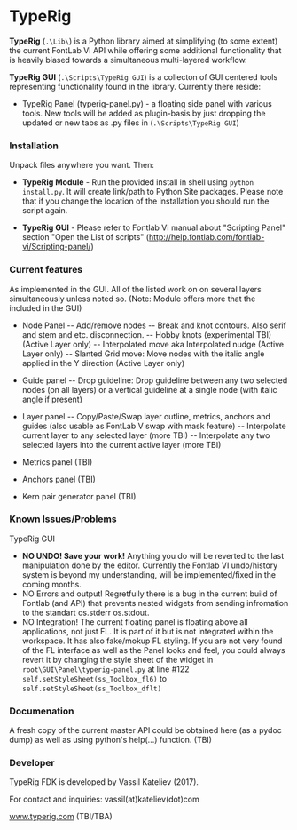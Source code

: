 # TypeRig
**TypeRig** (`.\Lib\`) is a Python library aimed at simplifying (to some extent) the current FontLab VI API while offering some additional functionality that is heavily biased towards a simultaneous multi-layered workflow.

**TypeRig GUI** (`.\Scripts\TypeRig GUI`) is a collecton of GUI centered tools representing functionality found in the library. Currently there reside:
- TypeRig Panel (typerig-panel.py) - a floating side panel with various tools. New tools will be added as plugin-basis by just dropping the updated or new tabs as .py files in (`.\Scripts\TypeRig GUI`)

### Installation
Unpack files anywhere you want. Then:
- **TypeRig Module** - Run the provided install in shell using `python install.py`. It will create link/path to Python Site packages. Please note that if you change the location of the installation you should run the script again.

- **TypeRig GUI** - Please refer to Fontlab VI manual about "Scripting Panel" section "Open the List of scripts" 
(http://help.fontlab.com/fontlab-vi/Scripting-panel/)

### Current features
As implemented in the GUI. All of the listed work on on several layers simultaneously unless noted so.
(Note: Module offers more that the included in the GUI)

- Node Panel
-- Add/remove nodes 
-- Break and knot contours. Also serif and stem and etc. disconnection.
-- Hobby knots (experimental TBI) (Active Layer only)
-- Interpolated move aka Interpolated nudge (Active Layer only)
-- Slanted Grid move: Move nodes with the italic angle applied in the Y direction (Active Layer only)

- Guide panel
-- Drop guideline: Drop guideline between any two selected nodes (on all layers) or a vertical guideline at a single node (with italic angle if present) 

- Layer panel
-- Copy/Paste/Swap layer outline, metrics, anchors and guides (also usable as FontLab V swap with mask feature)
-- Interpolate current layer to any selected layer (more TBI)
-- Interpolate any two selected layers into the current active layer (more TBI)

- Metrics panel (TBI)
- Anchors panel (TBI)
- Kern pair generator panel (TBI)

### Known Issues/Problems
TypeRig GUI
- **NO UNDO! Save your work!** Anything you do will be reverted to the last manipulation done by the editor. Currently the Fontlab VI undo/history system is beyond my understanding, will be implemented/fixed in the coming months.
- NO Errors and output! Regretfully there is a bug in the current build of Fontlab (and API) that prevents nested widgets from sending infromation to the standart os.stderr os.stdout.
- NO Integration! The current floating panel is floating above all applications, not just FL. It is part of it but is not integrated within the workspace. It has also fake/mokup FL styling. If you are not very found of the FL interface as well as the Panel looks and feel, you could always revert it by changing the style sheet of the widget in `root\GUI\Panel\typerig-panel.py` at line #122 `self.setStyleSheet(ss_Toolbox_fl6)` to `self.setStyleSheet(ss_Toolbox_dflt)`

### Documenation
A fresh copy of the current master API could be obtained here (as a pydoc dump) as well as using python's help(...) function. (TBI)

### Developer
TypeRig FDK is developed by Vassil Kateliev (2017).

For contact and inquiries: vassil(at)kateliev(dot)com

www.typerig.com (TBI/TBA)
